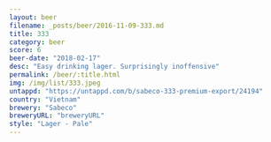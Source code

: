 ```yaml
---
layout: beer
filename: _posts/beer/2016-11-09-333.md
title: 333
category: beer
score: 6
beer-date: "2018-02-17"
desc: "Easy drinking lager. Surprisingly inoffensive"
permalink: /beer/:title.html
img: /img/list/333.jpeg
untappd: "https://untappd.com/b/sabeco-333-premium-export/24194"
country: "Vietnam"
brewery: "Sabeco"
breweryURL: "breweryURL"
style: "Lager - Pale"
---
```

